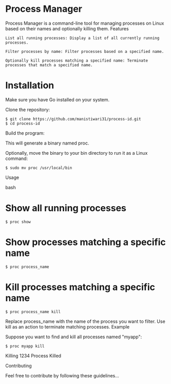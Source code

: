 # Process Manager

Process Manager is a command-line tool for managing processes on Linux based on their names and optionally killing them.
Features

    List all running processes: Display a list of all currently running processes.

    Filter processes by name: Filter processes based on a specified name.

    Optionally kill processes matching a specified name: Terminate processes that match a specified name.

# Installation

Make sure you have Go installed on your system.

Clone the repository:

    $ git clone https://github.com/manistiwari31/process-id.git
    $ cd process-id


Build the program:




This will generate a binary named proc.

Optionally, move the binary to your bin directory to run it as a Linux command:


    $ sudo mv proc /usr/local/bin

Usage

bash

# Show all running processes
    $ proc show

# Show processes matching a specific name
    $ proc process_name

# Kill processes matching a specific name
    $ proc process_name kill

Replace process_name with the name of the process you want to filter. Use kill as an action to terminate matching processes.
Example

Suppose you want to find and kill all processes named "myapp":

    $ proc myapp kill
    
Killing 1234
Process Killed

Contributing

Feel free to contribute by following these guidelines...
